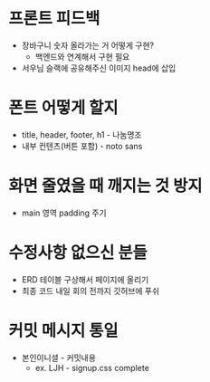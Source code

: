 # 프론트 피드백
- 장바구니 숫자 올라가는 거 어떻게 구현?
  - 백엔드와 연계해서 구현 필요
- 서우님 슬랙에 공유해주신 이미지 head에 삽입

# 폰트 어떻게 할지
- title, header, footer, h1 - 나눔명조
- 내부 컨텐츠(버튼 포함) - noto sans

# 화면 줄였을 때 깨지는 것 방지
- main 영역 padding 주기

# 수정사항 없으신 분들
- ERD 테이블 구상해서 페이지에 올리기
- 최종 코드 내일 회의 전까지 깃허브에 푸쉬

# 커밋 메시지 통일
- 본인이니셜 - 커밋내용
  - ex. LJH - signup.css complete